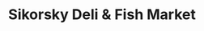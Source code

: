 ---
title: "Sikorsky Deli & Fish Market"
url: /indian-rocks-beach/sikorsky-deli-and-fish-market/
shop: deli
---